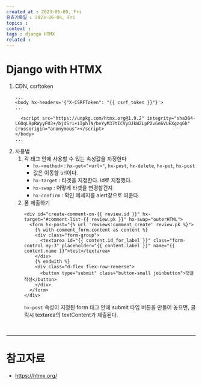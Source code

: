 ```yaml
---
created_at : 2023-06-09, Fri
유효기록일 : 2023-06-09, Fri
topics : 
context : 
tags : django HTMX
related : 
---
```

# Django with HTMX
1. CDN, csrftoken
	```django
	...
	<body hx-headers='{"X-CSRFToken": "{{ csrf_token }}"}'>
	...
	
	  <script src="https://unpkg.com/htmx.org@1.9.2" integrity="sha384-L6OqL9pRWyyFU3+/bjdSri+iIphTN/bvYyM37tICVyOJkWZLpP2vGn6VUEXgzg6h" crossorigin="anonymous"></script>
	</body>
	...
	```
2. 사용법
	1. 각 태그 안에 사용할 수 있는 속성값을 지정한다
		- `hx-<method>` : `hx-get="<url>"`, `hx-post`, `hx-delete`, `hx-put`, `hx-post`
		- 값은 이동할 url이다.
		- `hx-target` : 타겟을 지정한다. id로 지정했다.
		- `hx-swap` : 어떻게 타겟을 변경할건지
		- `hx-confirm` : 확인 메세지를 alert창으로 띄운다.
	2. 폼 제출하기
		```django
		<div id="create-comment-on-{{ review.id }}" hx-target="#comment-list-{{ review.pk }}" hx-swap="outerHTML">
		  <form hx-post="{% url 'reviews:comment_create' review.pk %}">
		    {% with comment_form.content as content %}
		    <div class="form-group">
		      <textarea id="{{ content.id_for_label }}" class="form-control my-3" placeholder="{{ content.label }}" name="{{ content.name }}">test</textarea>
		    </div>
		    {% endwith %}
		    <div class="d-flex flex-row-reverse">
		      <button type="submit" class="button-small joinbutton">댓글 작성</button>
		    </div>
		  </form>
		</div>
		```
		`hx-post` 속성이 지정된 form 태그 안에 submit 타입 버튼을 만들어 놓으면, 클릭시 textarea의 textContent가 제출된다.

<br>



---
# 참고자료
- https://htmx.org/


[^1]: 
